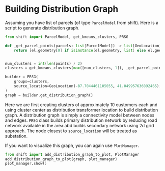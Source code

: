 # Building Distribution Graph

Assuming you have list of parcels (of type `ParcelModel` from shift). Here is a script to
generate distribution graph.


```python
from shift import ParcelModel, get_kmeans_clusters, PRSG

def _get_parcel_points(parcels: list[ParcelModel]) -> list[GeoLocation]:
    return [el.geometry[0] if isinstance(el.geometry, list) else el.geometry for el in parcels]


num_clusters = int(len(points) / 2)
clusters = get_kmeans_clusters(max([num_clusters, 1]), _get_parcel_points(points))

builder = PRSG(
    groups=clusters,
    source_location=GeoLocation(-87.7044461105055, 41.049957636092465),
)
graph = builder.get_distribution_graph()
```
Here we are first creating clusters of approximately 10 customers each and using cluster center
as distribution transformer location to build distribution graph. A distribution graph is simply a
connectivity model between nodes and edges. `PRSG` class builds primary distribution network
by reducing road network available in the area abd builds secondary network using 2d grid approach.
The node closest to `source_location` will be treated as substation.


If you want to visualize this graph, you can again use `PlotManager`.

```python
from shift import add_distribution_graph_to_plot, PlotManager
add_distribution_graph_to_plot(graph, plot_manager)
plot_manager.show()
```